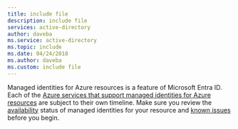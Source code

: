 ```yaml
---
title: include file
description: include file
services: active-directory
author: daveba
ms.service: active-directory
ms.topic: include
ms.date: 04/24/2018
ms.author: daveba
ms.custom: include file
---
```


Managed identities for Azure resources is a feature of Microsoft Entra ID. Each of the [Azure services that support managed identities for Azure resources](../articles/active-directory/managed-identities-azure-resources/services-support-managed-identities.md) are subject to their own timeline. Make sure you review the [availability](../articles/active-directory/managed-identities-azure-resources/services-support-managed-identities.md) status of managed identities for your resource and [known issues](../articles/active-directory/managed-identities-azure-resources/known-issues.md) before you begin.
